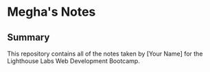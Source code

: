 # Megha's Notes

## Summary 

This repository contains all of the notes taken by [Your Name] for the Lighthouse Labs Web Development Bootcamp.